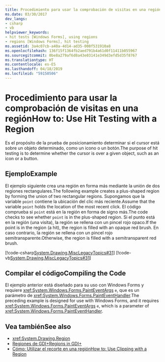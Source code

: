 ```yaml
---
title: Procedimiento para usar la comprobación de visitas en una región
ms.date: 03/30/2017
dev_langs:
- csharp
- vb
helpviewer_keywords:
- hit tests [Windows Forms], using regions
- regions [Windows Forms], hit testing
ms.assetid: 3a4c07cb-a40a-4d14-ad35-008f531910a8
ms.openlocfilehash: 136f15f1364fb2aed791b4a61d0f11411b055967
ms.sourcegitcommit: 0be8a279af6d8a43e03141e349d3efd5d35f8767
ms.translationtype: HT
ms.contentlocale: es-ES
ms.lasthandoff: 04/18/2019
ms.locfileid: "59150506"
---
```

# <a name="how-to-use-hit-testing-with-a-region"></a><span data-ttu-id="61f5f-102">Procedimiento para usar la comprobación de visitas en una región</span><span class="sxs-lookup"><span data-stu-id="61f5f-102">How to: Use Hit Testing with a Region</span></span>
<span data-ttu-id="61f5f-103">Es el propósito de la prueba de posicionamiento determinar si el cursor está sobre un objeto determinado, como un icono o un botón.</span><span class="sxs-lookup"><span data-stu-id="61f5f-103">The purpose of hit testing is to determine whether the cursor is over a given object, such as an icon or a button.</span></span>  
  
## <a name="example"></a><span data-ttu-id="61f5f-104">Ejemplo</span><span class="sxs-lookup"><span data-stu-id="61f5f-104">Example</span></span>  
 <span data-ttu-id="61f5f-105">El ejemplo siguiente crea una región en forma más mediante la unión de dos regiones rectangulares.</span><span class="sxs-lookup"><span data-stu-id="61f5f-105">The following example creates a plus-shaped region by forming the union of two rectangular regions.</span></span> <span data-ttu-id="61f5f-106">Supongamos que la variable `point` contiene la ubicación del clic más reciente.</span><span class="sxs-lookup"><span data-stu-id="61f5f-106">Assume that the variable `point` holds the location of the most recent click.</span></span> <span data-ttu-id="61f5f-107">El código comprueba si `point` está en la región en forma de signo más.</span><span class="sxs-lookup"><span data-stu-id="61f5f-107">The code checks to see whether `point` is in the plus-shaped region.</span></span> <span data-ttu-id="61f5f-108">Si el punto está en la región (una visita), la región se rellena con un pincel rojo opaco.</span><span class="sxs-lookup"><span data-stu-id="61f5f-108">If the point is in the region (a hit), the region is filled with an opaque red brush.</span></span> <span data-ttu-id="61f5f-109">En caso contrario, la región se rellena con un pincel rojo semitransparente.</span><span class="sxs-lookup"><span data-stu-id="61f5f-109">Otherwise, the region is filled with a semitransparent red brush.</span></span>  
  
 [!code-csharp[System.Drawing.MiscLegacyTopics#31](~/samples/snippets/csharp/VS_Snippets_Winforms/System.Drawing.MiscLegacyTopics/CS/Class1.cs#31)]
 [!code-vb[System.Drawing.MiscLegacyTopics#31](~/samples/snippets/visualbasic/VS_Snippets_Winforms/System.Drawing.MiscLegacyTopics/VB/Class1.vb#31)]  
  
## <a name="compiling-the-code"></a><span data-ttu-id="61f5f-110">Compilar el código</span><span class="sxs-lookup"><span data-stu-id="61f5f-110">Compiling the Code</span></span>  
 <span data-ttu-id="61f5f-111">El ejemplo anterior está diseñado para su uso con Windows Forms y requiere <xref:System.Windows.Forms.PaintEventArgs> `e`, que es un parámetro de <xref:System.Windows.Forms.PaintEventHandler>.</span><span class="sxs-lookup"><span data-stu-id="61f5f-111">The preceding example is designed for use with Windows Forms, and it requires <xref:System.Windows.Forms.PaintEventArgs> `e`, which is a parameter of <xref:System.Windows.Forms.PaintEventHandler>.</span></span>  
  
## <a name="see-also"></a><span data-ttu-id="61f5f-112">Vea también</span><span class="sxs-lookup"><span data-stu-id="61f5f-112">See also</span></span>

- <xref:System.Drawing.Region>
- [<span data-ttu-id="61f5f-113">Regiones de GDI+</span><span class="sxs-lookup"><span data-stu-id="61f5f-113">Regions in GDI+</span></span>](regions-in-gdi.md)
- [<span data-ttu-id="61f5f-114">Cómo: Utilizar el recorte en una región</span><span class="sxs-lookup"><span data-stu-id="61f5f-114">How to: Use Clipping with a Region</span></span>](how-to-use-clipping-with-a-region.md)
